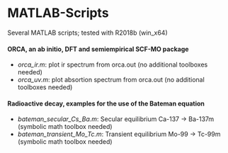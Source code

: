 # MATLAB-Scripts
Several MATLAB scripts; tested with R2018b (win_x64)

#### ORCA, an ab initio, DFT and semiempirical SCF-MO package

* _orca_ir.m_: plot ir spectrum from orca.out (no additional toolboxes needed)
* _orca_uv.m_: plot absortion spectrum from orca.out (no additional toolboxes needed)

#### Radioactive decay, examples for the use of the Bateman equation

* _bateman_secular_Cs_Ba.m_: Secular equilibrium Ca-137 -> Ba-137m  (symbolic math toolbox needed)
* _bateman_transient_Mo_Tc.m_: Transient equilibrium Mo-99 -> Tc-99m  (symbolic math toolbox needed)

